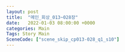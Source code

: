 ```yaml
---
layout: post
title:  "메인_회상_013~028장"
date:   2022-01-03 08:00:00 +0000
categories: Main
Tags: Story Main
SceneCode: ["scene_skip_cp013-028_q1_s10"]
---
```

